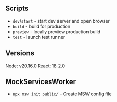 ## Scripts

- `dev`/`start` - start dev server and open browser
- `build` - build for production
- `preview` - locally preview production build
- `test` - launch test runner

## Versions

Node: v20.16.0
React: 18.2.0

## MockServicesWorker

- `npx msw init public/` - Create MSW config file
